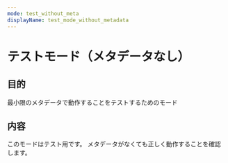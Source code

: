 ```yaml
---
mode: test_without_meta
displayName: test_mode_without_metadata
---
```


# テストモード（メタデータなし）

## 目的
最小限のメタデータで動作することをテストするためのモード

## 内容
このモードはテスト用です。
メタデータがなくても正しく動作することを確認します。